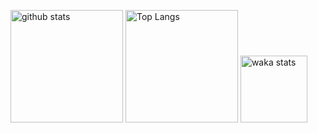 <p align="left"> 
  <img alt="github stats" height="180px" src="https://github-stats-git-main-vochinhs-projects.vercel.app/api?username=vochinh&theme=transparent&show_icons=true&hide=stars&hide_title=true&show=reviews,prs_merged,prs_merged_percentage" />
  <img alt="Top Langs" height="180px" src="https://github-stats-git-main-vochinhs-projects.vercel.app/api/top-langs/?username=vochinh&layout=donut&show_icons=true&theme=transparent&hide_title=true&hide_progress=true" />
  <img alt="waka stats" height="107px" src="https://github-stats-git-main-vochinhs-projects.vercel.app/api/wakatime?username=vochinh&api_domain=wakapi.dev&layout=compact&hide_title=true&hide=INI,Bash" />
</p>
